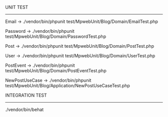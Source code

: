 UNIT TEST
*********

Email -> ./vendor/bin/phpunit test/MpwebUnit/Blog/Domain/EmailTest.php

Password ->  ./vendor/bin/phpunit test/MpwebUnit/Blog/Domain/PasswordTest.php

Post   ->  ./vendor/bin/phpunit test/MpwebUnit/Blog/Domain/PostTest.php

User  ->  ./vendor/bin/phpunit test/MpwebUnit/Blog/Domain/UserTest.php

PostEvent -> ./vendor/bin/phpunit test/MpwebUnit/Blog/Domain/PostEventTest.php

NewPostUseCase -> ./vendor/bin/phpunit test/MpwebUnit/Blog/Application/NewPostUseCaseTest.php


INTEGRATION TEST
****************

./vendor/bin/behat